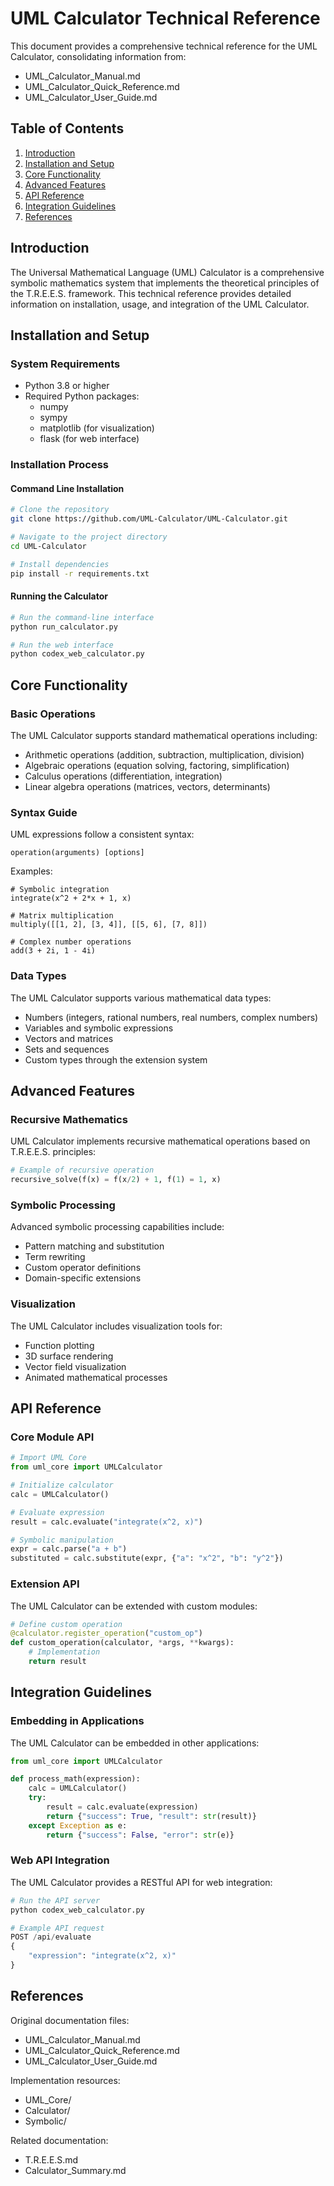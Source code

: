 # UML Calculator Technical Reference

This document provides a comprehensive technical reference for the UML Calculator, consolidating information from:
- UML_Calculator_Manual.md
- UML_Calculator_Quick_Reference.md
- UML_Calculator_User_Guide.md

## Table of Contents

1. [Introduction](#introduction)
2. [Installation and Setup](#installation-and-setup)
3. [Core Functionality](#core-functionality)
4. [Advanced Features](#advanced-features)
5. [API Reference](#api-reference)
6. [Integration Guidelines](#integration-guidelines)
7. [References](#references)

## Introduction

The Universal Mathematical Language (UML) Calculator is a comprehensive symbolic mathematics system that implements the theoretical principles of the T.R.E.E.S. framework. This technical reference provides detailed information on installation, usage, and integration of the UML Calculator.

## Installation and Setup

### System Requirements

- Python 3.8 or higher
- Required Python packages:
  - numpy
  - sympy
  - matplotlib (for visualization)
  - flask (for web interface)

### Installation Process

#### Command Line Installation

```bash
# Clone the repository
git clone https://github.com/UML-Calculator/UML-Calculator.git

# Navigate to the project directory
cd UML-Calculator

# Install dependencies
pip install -r requirements.txt
```

#### Running the Calculator

```bash
# Run the command-line interface
python run_calculator.py

# Run the web interface
python codex_web_calculator.py
```

## Core Functionality

### Basic Operations

The UML Calculator supports standard mathematical operations including:

- Arithmetic operations (addition, subtraction, multiplication, division)
- Algebraic operations (equation solving, factoring, simplification)
- Calculus operations (differentiation, integration)
- Linear algebra operations (matrices, vectors, determinants)

### Syntax Guide

UML expressions follow a consistent syntax:

```
operation(arguments) [options]
```

Examples:

```
# Symbolic integration
integrate(x^2 + 2*x + 1, x)

# Matrix multiplication
multiply([[1, 2], [3, 4]], [[5, 6], [7, 8]])

# Complex number operations
add(3 + 2i, 1 - 4i)
```

### Data Types

The UML Calculator supports various mathematical data types:

- Numbers (integers, rational numbers, real numbers, complex numbers)
- Variables and symbolic expressions
- Vectors and matrices
- Sets and sequences
- Custom types through the extension system

## Advanced Features

### Recursive Mathematics

UML Calculator implements recursive mathematical operations based on T.R.E.E.S. principles:

```python
# Example of recursive operation
recursive_solve(f(x) = f(x/2) + 1, f(1) = 1, x)
```

### Symbolic Processing

Advanced symbolic processing capabilities include:

- Pattern matching and substitution
- Term rewriting
- Custom operator definitions
- Domain-specific extensions

### Visualization

The UML Calculator includes visualization tools for:

- Function plotting
- 3D surface rendering
- Vector field visualization
- Animated mathematical processes

## API Reference

### Core Module API

```python
# Import UML Core
from uml_core import UMLCalculator

# Initialize calculator
calc = UMLCalculator()

# Evaluate expression
result = calc.evaluate("integrate(x^2, x)")

# Symbolic manipulation
expr = calc.parse("a + b")
substituted = calc.substitute(expr, {"a": "x^2", "b": "y^2"})
```

### Extension API

The UML Calculator can be extended with custom modules:

```python
# Define custom operation
@calculator.register_operation("custom_op")
def custom_operation(calculator, *args, **kwargs):
    # Implementation
    return result
```

## Integration Guidelines

### Embedding in Applications

The UML Calculator can be embedded in other applications:

```python
from uml_core import UMLCalculator

def process_math(expression):
    calc = UMLCalculator()
    try:
        result = calc.evaluate(expression)
        return {"success": True, "result": str(result)}
    except Exception as e:
        return {"success": False, "error": str(e)}
```

### Web API Integration

The UML Calculator provides a RESTful API for web integration:

```python
# Run the API server
python codex_web_calculator.py

# Example API request
POST /api/evaluate
{
    "expression": "integrate(x^2, x)"
}
```

## References

Original documentation files:
- UML_Calculator_Manual.md
- UML_Calculator_Quick_Reference.md
- UML_Calculator_User_Guide.md

Implementation resources:
- UML_Core/
- Calculator/
- Symbolic/

Related documentation:
- T.R.E.E.S.md
- Calculator_Summary.md
